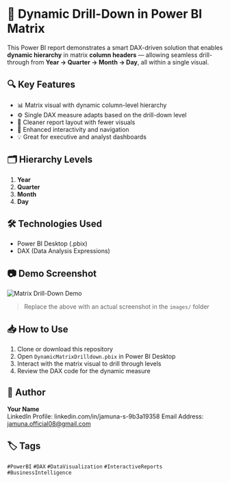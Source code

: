 # 🚀 Dynamic Drill-Down in Power BI Matrix

This Power BI report demonstrates a smart DAX-driven solution that enables **dynamic hierarchy** in matrix **column headers** — allowing seamless drill-through from **Year → Quarter → Month → Day**, all within a single visual.

## 🔍 Key Features

- 📊 Matrix visual with dynamic column-level hierarchy
- ⚙️ Single DAX measure adapts based on the drill-down level
- 🧼 Cleaner report layout with fewer visuals
- 🧭 Enhanced interactivity and navigation
- 💡 Great for executive and analyst dashboards

## 🗂️ Hierarchy Levels

1. **Year**  
2. **Quarter**  
3. **Month**  
4. **Day**

## 🛠️ Technologies Used

- Power BI Desktop (.pbix)
- DAX (Data Analysis Expressions)

## 📷 Demo Screenshot

![Matrix Drill-Down Demo](images/demo-screenshot.png)

> Replace the above with an actual screenshot in the `images/` folder

## 📥 How to Use

1. Clone or download this repository
2. Open `DynamicMatrixDrilldown.pbix` in Power BI Desktop
3. Interact with the matrix visual to drill through levels
4. Review the DAX code for the dynamic measure

## 🙋 Author

**Your Name**  
LinkedIn Profile: linkedin.com/in/jamuna-s-9b3a19358
Email Address: jamuna.official08@gmail.com

## 🏷️ Tags

`#PowerBI` `#DAX` `#DataVisualization` `#InteractiveReports` `#BusinessIntelligence`
